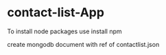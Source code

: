# contact-list-App

To install node packages use 
install npm 

create mongodb document with ref of contactlist.json
